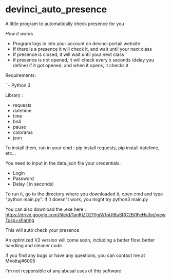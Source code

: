 # devinci_auto_presence
A little program to automatically check presence for you

*How it works*

- Program logs in into your account on devinci portail website
- If there is a presence it will check it, and wait until your next class
- If presence is closed, it will wait until your next class
- if presence is not opened, it will check every x seconds (delay you define) if it got opened, and when it opens, it checks it

Requirements:

¨- Python 3

Library :
- requests
- datetime
- time
- bs4
- pause
- colorama
- json

To install them, run in your cmd : pip install requests, pip install datetime, etc...

You need to input in the data.json file your credentials.
- Login
- Password
- Delay ( in seconds)

To run it, go to the directory where you downloaded it, open cmd and type "python main.py".
If it doesn"t work, you might try python3 main.py

You can also download the .exe here : https://drive.google.com/file/d/1anKjZO21YgjW1pUlBuSRC2Bi1FeHs3ej/view?usp=sharing

This will auto check your presence

An optimized V2 version will come soon, including a better flow, better handling and cleaner code.


If you find any bugs or have any questions, you can contact me at MVoltaj#6005

I'm not responsible of any abusal uses of this software
